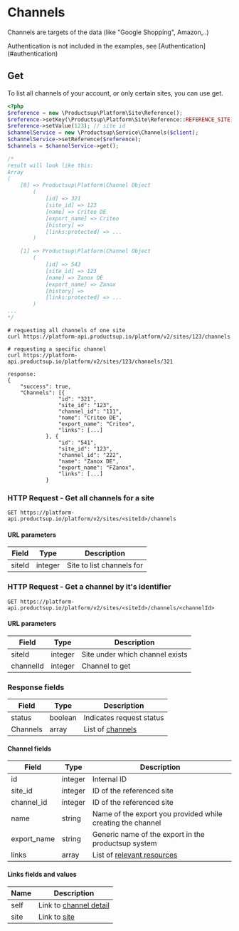# Channels
 
Channels are targets of the data (like "Google Shopping", Amazon,..)
<aside class="info">Authentication is not included in the examples, see [Authentication](#authentication)</aside>


## Get
To list all channels of your account, or only certain sites, you can use get.

```php
<?php
$reference = new \Productsup\Platform\Site\Reference();
$reference->setKey(\Productsup\Platform\Site\Reference::REFERENCE_SITE);
$reference->setValue(123); // site id
$channelService = new \Productsup\Service\Channels($client);
$channelService->setReference($reference);
$channels = $channelService->get();

/*
result will look like this:
Array
(
    [0] => Productsup\Platform\Channel Object
        (
            [id] => 321
            [site_id] => 123
            [name] => Criteo DE
            [export_name] => Criteo
            [history] => 
            [links:protected] => ...
        )

    [1] => Productsup\Platform\Channel Object
        (
            [id] => 543
            [site_id] => 123
            [name] => Zanox DE
            [export_name] => Zanox
            [history] => 
            [links:protected] => ...
        )
...
*/
```

```shell
# requesting all channels of one site
curl https://platform-api.productsup.io/platform/v2/sites/123/channels

# requesting a specific channel
curl https://platform-api.productsup.io/platform/v2/sites/123/channels/321
```

```shell    
response: 
{
    "success": true,
    "Channels": [{
                "id": "321",
                "site_id": "123",
                "channel_id": "111",
                "name": "Criteo DE",
                "export_name": "Criteo",
                "links": [...]
            }, {
                "id": "541",
                "site_id": "123",
                "channel_id": "222",
                "name": "Zanox DE",
                "export_name": "FZanox",
                "links": [...]
            }
```
### HTTP Request - Get all channels for a site

`GET https://platform-api.productsup.io/platform/v2/sites/<siteId>/channels`

#### URL parameters
Field | Type | Description
------ | -------- | --------------
siteId | integer | Site to list channels for

### <a name="channel-request-by-id"></a> HTTP Request - Get a channel by it's identifier

`GET https://platform-api.productsup.io/platform/v2/sites/<siteId>/channels/<channelId>`

#### URL parameters
Field | Type | Description
------ | -------- | --------------
siteId | integer | Site under which channel exists
channelId | integer | Channel to get

### Response fields
Field | Type | Description
------ | -------- | --------------
status | boolean | Indicates request status
Channels | array | List of [channels](#channel-response-channel)

#### <a name="channel-response-channel"></a> Channel fields
Field | Type | Description
------ | -------- | --------------
id | integer | Internal ID
site_id | integer | ID of the referenced site
channel_id | integer | ID of the referenced site
name | string | Name of the export you provided while creating the channel
export_name | string | Generic name of the export in the productsup system
links | array | List of [relevant resources](#channel-response-links)

#### <a name="channel-response-links"></a> Links fields and values
Name | Description
--- | ---
self | Link to [channel detail](#channel-request-by-id)
site | Link to [site](#sites-request-by-id) 
